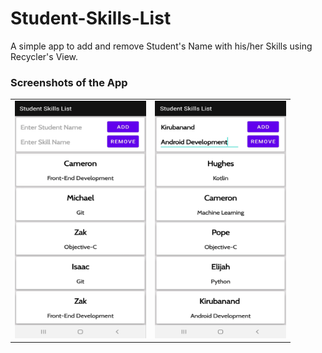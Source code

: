 # Student-Skills-List
A simple app to add and remove Student's Name with his/her Skills using Recycler's View.

### Screenshots of the App
<table>
  <tr>
    <td> <img src="screenshots/app_1.jpg" width="210" height="380"> </td>
    <td> <img src="screenshots/app_2.jpg" width="210" height="380"> </td>
  </tr>
</table>
